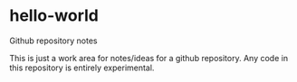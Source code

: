 # hello-world
Github repository notes

This is just a work area for notes/ideas for a github repository. Any code in this repository is entirely experimental.
